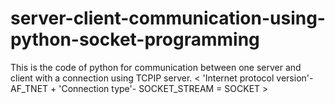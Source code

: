 # server-client-communication-using-python-socket-programming
   This is the code of python for communication between one server and client with a connection using TCPIP server.  &lt; 'Internet protocol version'- AF_TNET + 'Connection type'- SOCKET_STREAM = SOCKET >
